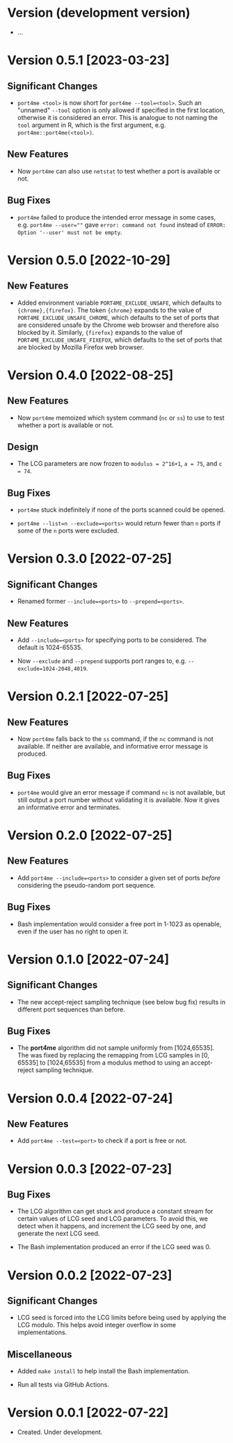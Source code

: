 # Version (development version)

* ...


# Version 0.5.1 [2023-03-23]

## Significant Changes

* `port4me <tool>` is now short for `port4me --tool=<tool>`.  Such an
  "unnamed" `--tool` option is only allowed if specified in the first
  location, otherwise it is considered an error.  This is analogue to
  not naming the `tool` argument in R, which is the first argument,
  e.g. `port4me::port4me(<tool>)`.

## New Features

* Now `port4me` can also use `netstat` to test whether a port is
  available or not.

## Bug Fixes

* `port4me` failed to produce the intended error message in some
  cases, e.g.  `port4me --user=""` gave `error: command not found`
  instead of `ERROR: Option '--user' must not be empty`.


# Version 0.5.0 [2022-10-29]

## New Features

* Added environment variable `PORT4ME_EXCLUDE_UNSAFE`, which defaults
  to `{chrome},{firefox}`.  The token `{chrome}` expands to the value
  of `PORT4ME_EXCLUDE_UNSAFE_CHROME`, which defaults to the set of
  ports that are considered unsafe by the Chrome web browser and
  therefore also blocked by it.  Similarly, `{firefox}` expands to the
  value of `PORT4ME_EXCLUDE_UNSAFE_FIXEFOX`, which defaults to the set
  of ports that are blocked by Mozilla Firefox web browser.


# Version 0.4.0 [2022-08-25]

## New Features

* Now `port4me` memoized which system command (`nc` or `ss`) to use to
  test whether a port is available or not.

## Design

* The LCG parameters are now frozen to `modulus = 2^16+1`, `a = 75`,
  and `c = 74`.

## Bug Fixes

* `port4me` stuck indefinitely if none of the ports scanned could be
  opened.

* `port4me --list=n --exclude=<ports>` would return fewer than `n`
  ports if some of the `n` ports were excluded.


# Version 0.3.0 [2022-07-25]

## Significant Changes

* Renamed former `--include=<ports>` to `--prepend=<ports>`.

## New Features

* Add `--include=<ports>` for specifying ports to be considered.
  The default is 1024-65535.

* Now `--exclude` and `--prepend` supports port ranges to, e.g.
  `--exclude=1024-2048,4019`.


# Version 0.2.1 [2022-07-25]

## New Features

* Now `port4me` falls back to the `ss` command, if the `nc` command is
  not available.  If neither are available, and informative error
  message is produced.
  
## Bug Fixes

* `port4me` would give an error message if command `nc` is not
  available, but still output a port number without validating it is
  available.  Now it gives an informative error and terminates.
  

# Version 0.2.0 [2022-07-25]

## New Features

* Add `port4me --include=<ports>` to consider a given set of ports
  _before_ considering the pseudo-random port sequence.

## Bug Fixes

* Bash implementation would consider a free port in 1-1023 as
  openable, even if the user has no right to open it.


# Version 0.1.0 [2022-07-24]

## Significant Changes

* The new accept-reject sampling technique (see below bug fix) results
  in different port sequences than before.

## Bug Fixes

* The **port4me** algorithm did not sample uniformly from
  [1024,65535].  The was fixed by replacing the remapping from LCG
  samples in [0, 65535] to [1024,65535] from a modulus method to using
  an accept-reject sampling technique.
  

# Version 0.0.4 [2022-07-24]

## New Features

* Add `port4me --test=<port>` to check if a port is free or not.


# Version 0.0.3 [2022-07-23]

## Bug Fixes

* The LCG algorithm can get stuck and produce a constant stream for
  certain values of LCG seed and LCG parameters.  To avoid this, we
  detect when it happens, and increment the LCG seed by one, and
  generate the next LCG seed.

* The Bash implementation produced an error if the LCG seed was 0.


# Version 0.0.2 [2022-07-23]

## Significant Changes

* LCG seed is forced into the LCG limits before being used by applying
  the LCG modulo.  This helps avoid integer overflow in some
  implementations.

## Miscellaneous

* Added `make install` to help install the Bash implementation.

* Run all tests via GitHub Actions.


# Version 0.0.1 [2022-07-22]

* Created. Under development.
